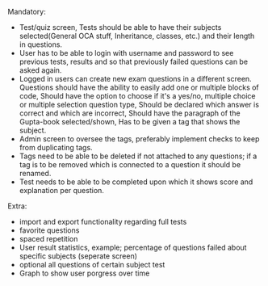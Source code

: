Mandatory:

- Test/quiz screen, Tests should be able to have their subjects selected(General OCA stuff, Inheritance, classes, etc.) and their length in questions.
- User has to be able to login with username and password to see previous tests, results and so that previously failed questions can be asked again.
- Logged in users can create new exam questions in a different screen. 
    Questions should have the ability to easily add one or multiple blocks of code,
    Should have the option to choose if it's a yes/no, multiple choice or multiple selection question type,
    Should be declared which answer is correct and which are incorrect,
    Should have the paragraph of the Gupta-book selected/shown,
    Has to be given a tag that shows the subject.
- Admin screen to oversee the tags, preferably implement checks to keep from duplicating tags.
- Tags need to be able to be deleted if not attached to any questions; 
    if a tag is to be removed which is connected to a question it should be renamed.
- Test needs to be able to be completed upon which it shows score and explanation per question.

Extra:

- import and export functionality regarding full tests
- favorite questions
- spaced repetition
- User result statistics, example; percentage of questions failed about specific subjects (seperate screen)
- optional all questions of certain subject test
- Graph to show user porgress over time